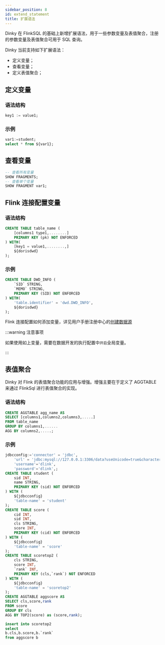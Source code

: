 ```yaml
---
sidebar_position: 8
id: extend_statement
title: 扩展语法
---
```


 Dinky 在 FlinkSQL 的基础上新增扩展语法，用于一些参数变量及表值聚合，注册的参数变量及表值聚合可用于 SQL 查询。

  Dinky 当前支持如下扩展语法：

   - 定义变量；
   - 查看变量；
   - 定义表值聚合； 



## 定义变量

### 语法结构

```sql
key1 := value1;
```

### 示例

```sql
var1:=student;
select * from ${var1};
```

 ## 查看变量

```sql
-- 查看所有变量
SHOW FRAGMENTS;
-- 查看单个变量
SHOW FRAGMENT var1;
```



## Flink 连接配置变量

### 语法结构

```sql
CREATE TABLE table_name (
    [columns1 type1,........]
    PRIMARY KEY (pk) NOT ENFORCED
) WITH(
    [key1 = value1,........,]
    ${dorisdwd}
);
```



### 示例

```sql
CREATE TABLE DWD_INFO (
    `SID` STRING,
    `MEMO` STRING,
    PRIMARY KEY (SID) NOT ENFORCED
) WITH(
    'table.identifier' = 'dwd.DWD_INFO',
    ${dorisdwd}
);
```

 Flink 连接配置如何添加变量，详见用户手册注册中心的[创建数据源](../administrator_guide/register_center/datasource_manage#创建数据源)

:::warning 注意事项

  如果使用如上变量，需要在数据开发的执行配置中`开启`全局变量。

:::

## 表值聚合

Dinky 对 Flink 的表值聚合功能的应用与增强。增强主要在于定义了 AGGTABLE 来通过 FlinkSql 进行表值聚合的实现。

### 语法结构

```sql
CREATE AGGTABLE agg_name AS
SELECT [columns1,columns2,columns3,.....]
FROM table_name 
GROUP BY columns1,......
AGG BY columns2,.....;
```

### 示例

```sql
jdbcconfig:='connector' = 'jdbc',
    'url' = 'jdbc:mysql://127.0.0.1:3306/data?useUnicode=true&characterEncoding=UTF-8&autoReconnect=true&useSSL=false&zeroDateTimeBehavior=convertToNull&serverTimezone=Asia/Shanghai&allowPublicKeyRetrieval=true',
    'username'='dlink',
    'password'='dlink',;
CREATE TABLE student (
    sid INT,
    name STRING,
    PRIMARY KEY (sid) NOT ENFORCED
) WITH (
    ${jdbcconfig}
    'table-name' = 'student'
);
CREATE TABLE score (
    cid INT,
    sid INT,
    cls STRING,
    score INT,
    PRIMARY KEY (cid) NOT ENFORCED
) WITH (
    ${jdbcconfig}
    'table-name' = 'score'
);
CREATE TABLE scoretop2 (
    cls STRING,
    score INT,
    `rank` INT,
    PRIMARY KEY (cls,`rank`) NOT ENFORCED
) WITH (
    ${jdbcconfig}
    'table-name' = 'scoretop2'
);
CREATE AGGTABLE aggscore AS 
SELECT cls,score,rank
FROM score
GROUP BY cls
AGG BY TOP2(score) as (score,rank);

insert into scoretop2
select 
b.cls,b.score,b.`rank`
from aggscore b
```



